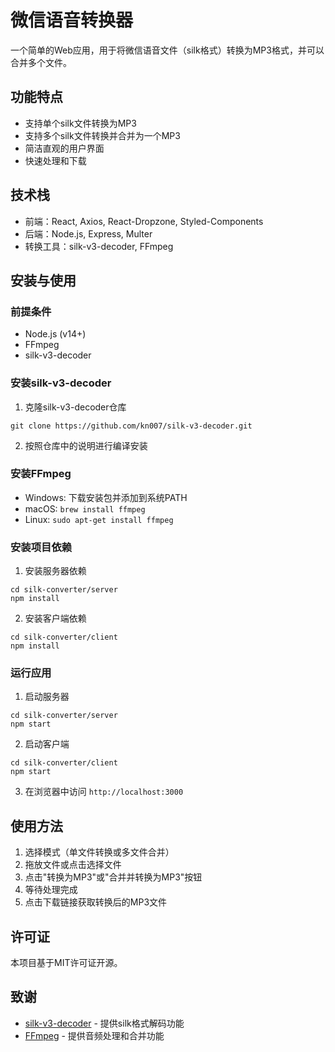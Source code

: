 ﻿# 微信语音转换器

一个简单的Web应用，用于将微信语音文件（silk格式）转换为MP3格式，并可以合并多个文件。

## 功能特点

- 支持单个silk文件转换为MP3
- 支持多个silk文件转换并合并为一个MP3
- 简洁直观的用户界面
- 快速处理和下载

## 技术栈

- 前端：React, Axios, React-Dropzone, Styled-Components
- 后端：Node.js, Express, Multer
- 转换工具：silk-v3-decoder, FFmpeg

## 安装与使用

### 前提条件

- Node.js (v14+)
- FFmpeg
- silk-v3-decoder

### 安装silk-v3-decoder

1. 克隆silk-v3-decoder仓库
```
git clone https://github.com/kn007/silk-v3-decoder.git
```

2. 按照仓库中的说明进行编译安装

### 安装FFmpeg

- Windows: 下载安装包并添加到系统PATH
- macOS: `brew install ffmpeg`
- Linux: `sudo apt-get install ffmpeg`

### 安装项目依赖

1. 安装服务器依赖
```
cd silk-converter/server
npm install
```

2. 安装客户端依赖
```
cd silk-converter/client
npm install
```

### 运行应用

1. 启动服务器
```
cd silk-converter/server
npm start
```

2. 启动客户端
```
cd silk-converter/client
npm start
```

3. 在浏览器中访问 `http://localhost:3000`

## 使用方法

1. 选择模式（单文件转换或多文件合并）
2. 拖放文件或点击选择文件
3. 点击"转换为MP3"或"合并并转换为MP3"按钮
4. 等待处理完成
5. 点击下载链接获取转换后的MP3文件

## 许可证

本项目基于MIT许可证开源。

## 致谢

- [silk-v3-decoder](https://github.com/kn007/silk-v3-decoder) - 提供silk格式解码功能
- [FFmpeg](https://ffmpeg.org/) - 提供音频处理和合并功能
